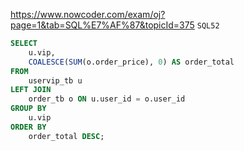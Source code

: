 https://www.nowcoder.com/exam/oj?page=1&tab=SQL%E7%AF%87&topicId=375
`SQL52`

```sql
SELECT
    u.vip,
    COALESCE(SUM(o.order_price), 0) AS order_total
FROM
    uservip_tb u
LEFT JOIN
    order_tb o ON u.user_id = o.user_id
GROUP BY
    u.vip
ORDER BY
    order_total DESC;
```
